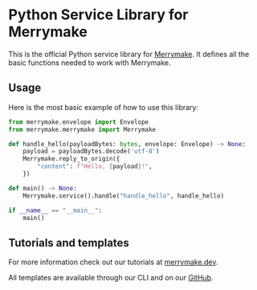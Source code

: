 # Python Service Library for Merrymake

This is the official Python service library for [Merrymake](https://www.merrymake.eu). It defines all the basic functions needed to work with Merrymake.

## Usage

Here is the most basic example of how to use this library:

```python
from merrymake.envelope import Envelope
from merrymake.merrymake import Merrymake

def handle_hello(payloadBytes: bytes, envelope: Envelope) -> None:
    payload = payloadBytes.decode('utf-8')
    Merrymake.reply_to_origin({
        "content": f"Hello, {payload}!",
    })

def main() -> None:
    Merrymake.service().handle("handle_hello", handle_hello)

if __name__ == "__main__":
    main()
```

## Tutorials and templates

For more information check out our tutorials at [merrymake.dev](https://merrymake.dev).

All templates are available through our CLI and on our [GitHub](https://github.com/merrymake).
